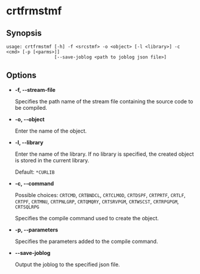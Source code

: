 # crtfrmstmf

## Synopsis

```
usage: crtfrmstmf [-h] -f <srcstmf> -o <object> [-l <library>] -c <cmd> [-p [<parms>]]
                  [--save-joblog <path to joblog json file>]
```

## Options

- **-f, --stream-file**

  Specifies the path name of the stream file containing the source code to be compiled.

- **-o, --object**

  Enter the name of the object.

- **-l, --library**

  Enter the name of the library. If no library is specified, the created object is stored in the current library.

  Default: `*CURLIB`

- **-c, --command**

  Possible choices: `CRTCMD`, `CRTBNDCL`, `CRTCLMOD`, `CRTDSPF`, `CRTPRTF`, `CRTLF`, `CRTPF`, `CRTMNU`, `CRTPNLGRP`, `CRTQMQRY`, `CRTSRVPGM`, `CRTWSCST`, `CRTRPGPGM`, `CRTSQLRPG`

  Specifies the compile command used to create the object.

- **-p, --parameters**

  Specifies the parameters added to the compile command.

- **--save-joblog**

  Output the joblog to the specified json file.

